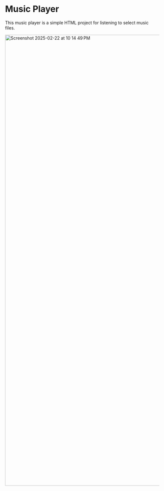 # Music Player

This music player is a simple HTML project for listening to select music files.<br>


<img width="1468" alt="Screenshot 2025-02-22 at 10 14 49 PM" src="https://github.com/user-attachments/assets/4c921387-4903-4823-ab2f-bcf6ad3276ee" />
